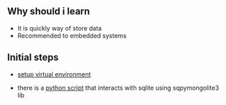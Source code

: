 ## Why should i learn
- It is quickly way of store data
- Recommended to embedded systems

## Initial steps

- [setup virtual environment](https://docs.google.com/document/d/1QI9jc3wl92B6KOrpgS-xi9OnOO1kkAm6g4pHx42Mwsk/edit#heading=h.v74wpoyxy3z)

- there is a [python script](./server.py) that interacts with sqlite using sqpymongolite3 lib